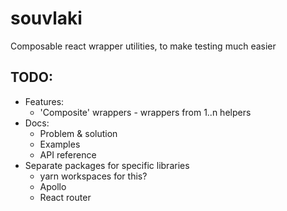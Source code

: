 # souvlaki

Composable react wrapper utilities, to make testing much easier

## TODO:

- Features:
  - 'Composite' wrappers - wrappers from 1..n helpers
- Docs:
  - Problem & solution
  - Examples
  - API reference
- Separate packages for specific libraries
  - yarn workspaces for this?
  - Apollo
  - React router
